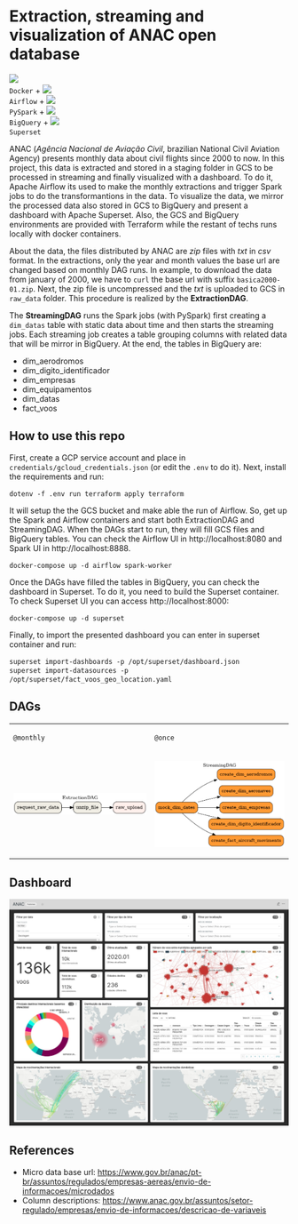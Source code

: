 # Extraction, streaming and visualization of ANAC open database

<code><img height="20" src="https://cdn.iconscout.com/icon/free/png-512/docker-226091.png"> Docker</code> +
<code><img height="20" src="https://avatars2.githubusercontent.com/u/33643075?s=280&v=4"> Airflow</code> +
<code><img height="20" src="https://spark.apache.org/docs/2.1.0/img/spark-logo-hd.png"> PySpark</code> +
<code><img height="20" src="https://www.clipartmax.com/png/middle/200-2001825_bigquery-analytics-data-warehouse-google-cloud-big-query-icon.png"> BigQuery</code> +
<code><img height="20" src="https://apache-superset.readthedocs.io/en/0.35.1/_images/s.png"> Superset</code>

ANAC (*Agência Nacional de Aviação Civil*, brazilian National Civil Aviation Agency) presents monthly data about civil flights since 2000 to now. In this project, this data is extracted and stored in a staging folder in GCS to be processed in streaming and finally visualized with a dashboard. To do it, Apache Airflow its used to make the monthly extractions and trigger Spark jobs to do the transformantions in the data. To visualize the data, we mirror the processed data also stored in GCS to BigQuery and present a dashboard with Apache Superset. Also, the GCS and BigQuery environments are provided with Terraform while the restant of techs runs locally with docker containers.

About the data, the files distributed by ANAC are *zip* files with *txt* in *csv* format. In the extractions, only the year and month values the base url are changed based on monthly DAG runs. In example, to download the data from january of 2000, we have to `curl` the base url with suffix `basica2000-01.zip`. Next, the zip file is uncompressed and the *txt* is uploaded to GCS in `raw_data` folder. This procedure is realized by the **ExtractionDAG**.

The **StreamingDAG** runs the Spark jobs (with PySpark) first creating a `dim_datas` table with static data about time and then starts the streaming jobs. Each streaming job creates a table grouping columns with related data that will be mirror in BigQuery. At the end, the tables in BigQuery are:

- dim_aerodromos
- dim_digito_identificador
- dim_empresas
- dim_equipamentos
- dim_datas
- fact_voos

## How to use this repo

First, create a GCP service account and place in `credentials/gcloud_credentials.json` (or edit the `.env` to do it). Next, install the requirements and run:

```shell
dotenv -f .env run terraform apply terraform
```

It will setup the the GCS bucket and make able the run of Airflow. So, get up the Spark and Airflow containers and start both ExtractionDAG and StreamingDAG. When the DAGs start to run, they will fill GCS files and BigQuery tables. You can check the Airflow UI in http://localhost:8080 and Spark UI in http://localhost:8888.

```shell
docker-compose up -d airflow spark-worker
```

Once the DAGs have filled the tables in BigQuery, you can check the dashboard in Superset. To do it, you need to build the Superset container. To check Superset UI you can access http://localhost:8000:

```shell
docker-compose up -d superset
```

Finally, to import the presented dashboard you can enter in superset container and run:

```shell
superset import-dashboards -p /opt/superset/dashboard.json
superset import-datasources -p /opt/superset/fact_voos_geo_location.yaml
```

## DAGs

<table>
<tr><td>

`@monthly`
</td><td>

`@once`
</td></tr>
<tr><td>

![image](img/ExtractionDAG.png)
</td><td>

![image](img/StreamingDAG.png)
</td></tr></table>

## Dashboard

![image](img/dashboard.jpg)

## References

- Micro data base url: https://www.gov.br/anac/pt-br/assuntos/regulados/empresas-aereas/envio-de-informacoes/microdados
- Column descriptions: https://www.anac.gov.br/assuntos/setor-regulado/empresas/envio-de-informacoes/descricao-de-variaveis
